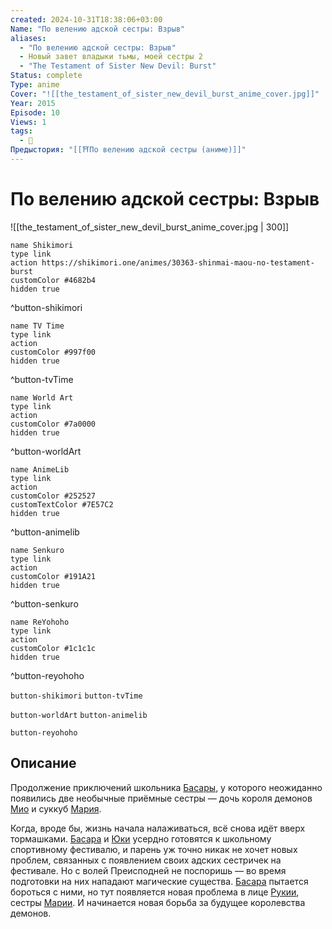 ```yaml
---
created: 2024-10-31T18:38:06+03:00
Name: "По велению адской сестры: Взрыв"
aliases:
  - "По велению адской сестры: Взрыв"
  - Новый завет владыки тьмы, моей сестры 2
  - "The Testament of Sister New Devil: Burst"
Status: complete
Type: anime
Cover: "![[the_testament_of_sister_new_devil_burst_anime_cover.jpg]]"
Year: 2015
Episode: 10
Views: 1
tags:
  - 🔞
Предыстория: "[[⛩️По велению адской сестры (аниме)]]"
---
```


# По велению адской сестры: Взрыв

![[the_testament_of_sister_new_devil_burst_anime_cover.jpg | 300]]

```button
name Shikimori
type link
action https://shikimori.one/animes/30363-shinmai-maou-no-testament-burst
customColor #4682b4
hidden true
```
^button-shikimori

```button
name TV Time
type link
action 
customColor #997f00
hidden true
```
^button-tvTime

```button
name World Art
type link
action 
customColor #7a0000
hidden true
```
^button-worldArt

```button
name AnimeLib
type link
action 
customColor #252527
customTextColor #7E57C2
hidden true
```
^button-animelib

```button
name Senkuro
type link
action 
customColor #191A21
hidden true
```
^button-senkuro

```button
name ReYohoho
type link
action 
customColor #1c1c1c
hidden true
```
^button-reyohoho



`button-shikimori` `button-tvTime`

`button-worldArt` `button-animelib`

`button-reyohoho`

## Описание

Продолжение приключений школьника [Басары](https://shikimori.one/characters/94339-basara-toujou), у которого неожиданно появились две необычные приёмные сестры — дочь короля демонов [Мио](https://shikimori.one/characters/92789-mio-naruse) и суккуб [Мария](https://shikimori.one/characters/110933-maria-naruse).

Когда, вроде бы, жизнь начала налаживаться, всё снова идёт вверх тормашками. [Басара](https://shikimori.one/characters/94339-basara-toujou) и [Юки](https://shikimori.one/characters/110633-yuki-nonaka) усердно готовятся к школьному спортивному фестивалю, и парень уж точно никак не хочет новых проблем, связанных с появлением своих адских сестричек на фестивале. Но с волей Преисподней не поспоришь — во время подготовки на них нападают магические существа. [Басара](https://shikimori.one/characters/94339-basara-toujou) пытается бороться с ними, но тут появляется новая проблема в лице [Рукии](https://shikimori.one/characters/130239-lucia), сестры [Марии](https://shikimori.one/characters/110933-maria-naruse). И начинается новая борьба за будущее королевства демонов.

